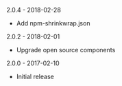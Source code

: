 2.0.4 - 2018-02-28

- Add npm-shrinkwrap.json

2.0.2 - 2018-02-01

 - Upgrade open source components

2.0.0 - 2017-02-10

 - Initial release

